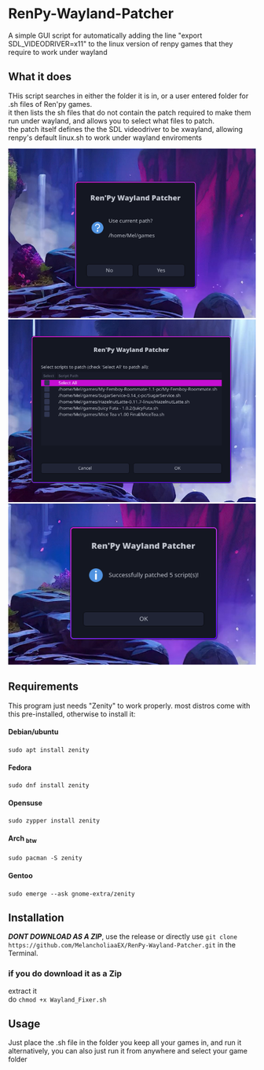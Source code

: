 # RenPy-Wayland-Patcher
A simple GUI script for automatically adding the line "export SDL_VIDEODRIVER=x11" to the linux version of renpy games that they require to work under wayland  

## What it does

THis script searches in either the folder it is in, or a user entered folder for .sh files of Ren'py games.  
it then lists the sh files that do not contain the patch required to make them run under wayland, and allows you to select what files to patch.  
the patch itself defines the the SDL videodriver to be xwayland, allowing renpy's default linux.sh to work under wayland enviroments 

![example1](Examples/path.png)
![example2](Examples/better_screen.png)
![example3](Examples/suck_seed.png)



## Requirements
This program just needs "Zenity" to work properly. most distros come with this pre-installed, otherwise to install it:
#### Debian/ubuntu
`sudo apt install zenity`  
#### Fedora
`sudo dnf install zenity`  
#### Opensuse
`sudo zypper install zenity`  
#### Arch <sub>btw</sub>
`sudo pacman -S zenity`  
#### Gentoo
`sudo emerge --ask gnome-extra/zenity`
## Installation  

***DONT DOWNLOAD AS A ZIP***, use the release or directly use `git clone https://github.com/MelancholiaaEX/RenPy-Wayland-Patcher.git` in the Terminal. 

### if you do download it as a Zip
extract it  
do `chmod +x Wayland_Fixer.sh`

## Usage
Just place the .sh file in the folder you keep all your games in, and run it  
alternatively, you can also just run it from anywhere and select your game folder
